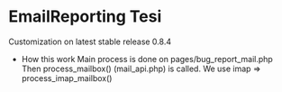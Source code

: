 EmailReporting Tesi
====================

Customization on latest stable release 0.8.4

* How this work
Main process is done on pages/bug_report_mail.php
Then process_mailbox() (mail_api.php) is called.
We use imap => process_imap_mailbox()